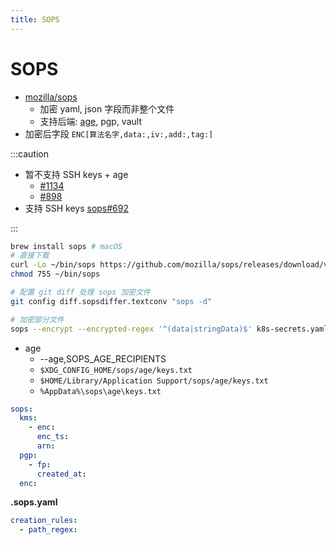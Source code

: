 ```yaml
---
title: SOPS
---
```


# SOPS

- [mozilla/sops](https://github.com/mozilla/sops)
  - 加密 yaml, json 字段而非整个文件
  - 支持后端: [age](./age.md), pgp, vault
- 加密后字段 `ENC[算法名字,data:,iv:,add:,tag:]`

:::caution

- 暂不支持 SSH keys + age
  - [#1134](https://github.com/mozilla/sops/pull/1134)
  - [#898](https://github.com/mozilla/sops/pull/898)
- 支持 SSH keys [sops#692](https://github.com/mozilla/sops/issues/692)

:::

```bash
brew install sops # macOS
# 直接下载
curl -Lo ~/bin/sops https://github.com/mozilla/sops/releases/download/v3.7.3/sops-v3.7.3.darwin.amd64
chmod 755 ~/bin/sops

# 配置 git diff 处理 sops 加密文件
git config diff.sopsdiffer.textconv "sops -d"

# 加密部分文件
sops --encrypt --encrypted-regex '^(data|stringData)$' k8s-secrets.yaml
```

- age
  - --age,SOPS_AGE_RECIPIENTS
  - `$XDG_CONFIG_HOME/sops/age/keys.txt`
  - `$HOME/Library/Application Support/sops/age/keys.txt`
  - `%AppData%\sops\age\keys.txt`

```yaml
sops:
  kms:
    - enc:
      enc_ts:
      arn:
  pgp:
    - fp:
      created_at:
  enc:
```

**.sops.yaml**

```yaml
creation_rules:
  - path_regex:
```
